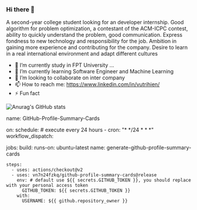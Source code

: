 ### Hi there 👋

A second-year college student looking for an developer internship. Good algorithm for problem 
optimization, a contestant of the ACM-ICPC contest, ability to quickly understand the problem, good 
communication. Express fondness to new technology and responsibility for the job. Ambition in gaining more 
experience and contributing for the company. Desire to learn in a real international environment and adapt 
different cultures
- 🔭 I’m currently study in FPT University ...
- 🌱 I’m currently learning Software Engineer and Machine Learning
- 👯 I’m looking to collaborate on inter company
- 📫 How to reach me: https://www.linkedin.com/in/vutrihien/
- ⚡ Fun fact


![Anurag's GitHub stats](https://github-readme-stats.vercel.app/api?username=anuraghazra&show_icons=true&theme=radical)

name: GitHub-Profile-Summary-Cards

on:
  schedule: # execute every 24 hours
    - cron: "* */24 * * *"
  workflow_dispatch:

jobs:
  build:
    runs-on: ubuntu-latest
    name: generate-github-profile-summary-cards

    steps:
      - uses: actions/checkout@v2
      - uses: vn7n24fzkq/github-profile-summary-cards@release
        env: # default use ${{ secrets.GITHUB_TOKEN }}, you should replace with your personal access token
          GITHUB_TOKEN: ${{ secrets.GITHUB_TOKEN }}
        with:
          USERNAME: ${{ github.repository_owner }}
          
<!--
**BayMaxx2001/BayMaxx2001** is a ✨ _special_ ✨ repository because its `README.md` (this file) appears on your GitHub profile.

Here are some ideas to get you started:

- 🔭 I’m currently working on ...
- 🌱 I’m currently learning ...
- 👯 I’m looking to collaborate on ...
- 🤔 I’m looking for help with ...
- 💬 Ask me about ...
- 📫 How to reach me: ...
- 😄 Pronouns: ...
- ⚡ Fun fact: ...
-->
